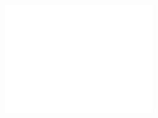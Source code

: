 <img alt="m" align="left" width="400px" src="https://raw.githubusercontent.com/nekomiao123/nekomiao123/main/github-metrics.svg">
